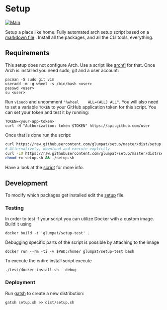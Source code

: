 # Setup

[![Main](https://github.com/glumpat/setup/actions/workflows/main.yml/badge.svg)](https://github.com/glumpat/setup/actions/workflows/main.yml)

Setup a place like home. Fully automated arch setup script based on a [markdown file](files/setup.md) . Install all the packages, and all the CLI tools, everything.

## Requirements

This setup does not configure Arch. Use a script like [archfi](https://github.com/MatMoul/archfi) for that. Once Arch is installed you need sudo, git and a user account: 

```
pacman -S sudo git vim
useradd -m -g wheel -s /bin/bash <user>
passwd <user>
su <user>
```

Run `visudo` and uncomment `"%wheel    ALL=(ALL) ALL"`. You will also need to set a variable `TOKEN` to your GitHub application token for this script. You can set your token and test it by running: 

```
TOKEN=<your-app-token>
curl -H "Authorization: token $TOKEN" https://api.github.com/user
```

Once that is done run the script:

```bash
curl https://raw.githubusercontent.com/glumpat/setup/master/dist/setup.sh |  bash
# Alternatively, download and execute explictly
curl -LO https://raw.githubusercontent.com/glumpat/setup/master/dist/setup.sh
chmod +x setup.sh && ./setup.sh
```

Have a look at the [script](setup.sh) for more info.

## Development

To modify which packages get installed edit the [setup](files/setup.md) file. 

### Testing 
In order to test if your script you can utilize Docker with a custom image. Build it using

```
docker build -t 'glumpat/setup-test' .
```

Debugging specific parts of the script is possible by attaching to the image
```
docker run --rm -ti -v $PWD:/home/ glumpat/setup-test bash
```

To execute the entire install script execute

```
./test/docker-install.sh --debug
```

### Deployment

Run [gatsh](https://github.com/hschne/gatsh/tree/master) to create a new distribution: 

```
gatsh setup.sh >> dist/setup.sh
```


